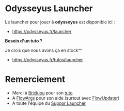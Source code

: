 # **Odysseyus Launcher**



Le launcher pour jouer à **odysseyus** est disponible ici :
- https://odysseyus.fr/launcher



**Besoin d'un tuto ?**

Je crois que nous avons ça en stock^^
- https://odysseyus.fr/tutos/launcher



# Remerciement

- Merci à [Bricklou](https://github.com/Bricklou) pour son [tuto](https://github.com/Bricklou/javafx-launcher)
- A [FlowArgs](https://github.com/FlowArg) pour son aide (surtout avec [FlowUpdater](https://github.com/FlowArg/FlowUpdater))
- A toute l'équipe du [Suppor Launcher](https://discord.gg/zjNxFkcxNK)


